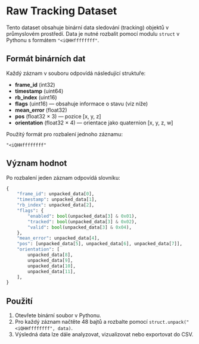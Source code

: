 # Raw Tracking Dataset

Tento dataset obsahuje binární data sledování (tracking) objektů v průmyslovém prostředí. Data je nutné rozbalit pomocí modulu `struct` v Pythonu s formátem `"<iQHHffffffff"`.

## Formát binárních dat

Každý záznam v souboru odpovídá následující struktuře:

- **frame_id** (int32)
- **timestamp** (uint64)
- **rb_index** (uint16)
- **flags** (uint16) — obsahuje informace o stavu (viz níže)
- **mean_error** (float32)
- **pos** (float32 × 3) — pozice [x, y, z]
- **orientation** (float32 × 4) — orientace jako quaternion [x, y, z, w]

Použitý formát pro rozbalení jednoho záznamu:
```
"<iQHHffffffff"
```

## Význam hodnot

Po rozbalení jeden záznam odpovídá slovníku:
```python
{
    "frame_id": unpacked_data[0],
    "timestamp": unpacked_data[1],
    "rb_index": unpacked_data[2],
    "flags": {
        "enabled": bool(unpacked_data[3] & 0x01),
        "tracked": bool(unpacked_data[3] & 0x02),
        "valid": bool(unpacked_data[3] & 0x04),
    },
    "mean_error": unpacked_data[4],
    "pos": [unpacked_data[5], unpacked_data[6], unpacked_data[7]],
    "orientation": [
        unpacked_data[8],
        unpacked_data[9],
        unpacked_data[10],
        unpacked_data[11],
    ],
}
```

## Použití

1. Otevřete binární soubor v Pythonu.
2. Pro každý záznam načtěte 48 bajtů a rozbalte pomocí `struct.unpack("<iQHHffffffff", data)`.
3. Výsledná data lze dále analyzovat, vizualizovat nebo exportovat do CSV.
